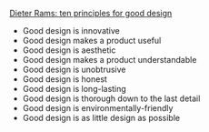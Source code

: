 [Dieter Rams: ten principles for good design](https://www.vitsoe.com/gb/about/good-design)

* Good design is innovative
* Good design makes a product useful
* Good design is aesthetic
* Good design makes a product understandable
* Good design is unobtrusive
* Good design is honest
* Good design is long-lasting
* Good design is thorough down to the last detail
* Good design is environmentally-friendly
* Good design is as little design as possible
